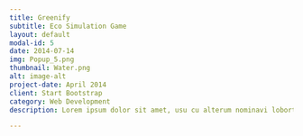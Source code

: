 ```yaml
---
title: Greenify
subtitle: Eco Simulation Game
layout: default
modal-id: 5
date: 2014-07-14
img: Popup_5.png
thumbnail: Water.png
alt: image-alt
project-date: April 2014
client: Start Bootstrap
category: Web Development
description: Lorem ipsum dolor sit amet, usu cu alterum nominavi lobortis. At duo novum diceret. Tantas apeirian vix et, usu sanctus postulant inciderint ut, populo diceret necessitatibus in vim. Cu eum dicam feugiat noluisse.

---
```

